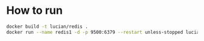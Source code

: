 # How to run
```sh
docker build -t lucian/redis .
docker run --name redis1 -d -p 9500:6379 --restart unless-stopped lucian/redis
```